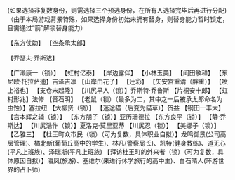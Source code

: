 (如果选择非复数身份，则需选择三个预选身份，在所有人选择完毕后再进行分配)
（由于本局游戏背景特殊，如果选择身份初始未拥有替身，则替身能力暂时锁定，且需通过“箭”解锁替身能力）

【东方仗助】
【空条承太郎】

【乔瑟夫·乔斯达】

【广濑康一（锁）】
【虹村亿泰】
【岸边露伴】
【小林玉美】
【间田敏和】
【东尼欧·托拉萨迪】吉泽吉凛
【山岸由花子】
【辻彩】
【矢安宫重清（胖重）】
【喷上裕也】
【支仓未起隆】
【川尻早人（锁）】乔斯特·乔鲁斯
【片桐安十郎】
【虹村形兆】法修
【音石明】
【老鼠（锁）（最多为二，其中之一后被承太郎命名为虫蚀）】塞拉纽
【大柳贤（锁）】
【迷途猫（后变为猫草）】贺益
【钢田一丰大】
【宫本辉之辅（锁）】
【东方朋子（锁）】亚历珊德拉
【东方良平（锁）】
【静·乔斯达】
【川尻浩作（锁）】夏洛克·莫里亚蒂
【川尻忍（锁）】
【美娜子（锁）】
【乙雅三】
【杜王町众市民（锁）（可为复数，具体职业自拟）】龙鸣御景(公司高层管理)、橘北新(葡萄丘高中的学生)、林凡(警察局长)、凯特(健身教练)、道无心(平凡上班族)、泽瑞斯(平凡上班族)
【拜访杜王町的外来者（锁）（可为复数，具体原因自拟）】潘凤(旅游)、塞维尔(来进行休学旅行的高中生)、白石晴人(环游世界的占卜师)